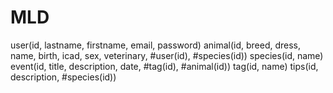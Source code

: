 # MLD

user(id, lastname, firstname, email, password)
animal(id, breed, dress, name, birth, icad, sex, veterinary, #user(id), #species(id))
species(id, name)
event(id, title, description, date, #tag(id), #animal(id))
tag(id, name)
tips(id, description, #species(id))
